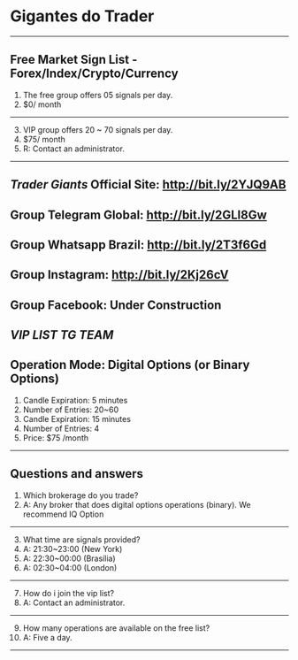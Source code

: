 # Gigantes do Trader
--------------------------------------------------------------------------
Free Market Sign List - Forex/Index/Crypto/Currency
--------------------------------------------------------------------------
1. The free group offers 05 signals per day.
2. $0/ month
--------------------------------------------------------------------------
3. VIP group offers 20 ~ 70 signals per day.
4. $75/ month
5. R: Contact an administrator.
--------------------------------------------------------------------------

*Trader Giants*
Official Site: http://bit.ly/2YJQ9AB
--------------------------------------------------------------------------
Group Telegram Global: http://bit.ly/2GLl8Gw
--------------------------------------------------------------------------
Group Whatsapp Brazil: http://bit.ly/2T3f6Gd
--------------------------------------------------------------------------
Group Instagram: http://bit.ly/2Kj26cV
--------------------------------------------------------------------------
Group Facebook: Under Construction
--------------------------------------------------------------------------


*VIP LIST TG TEAM*
--
Operation Mode: Digital Options (or Binary Options)
--
1. Candle Expiration: 5 minutes
2. Number of Entries: 20~60
3. Candle Expiration: 15 minutes
4. Number of Entries: 4
5. Price: $75 /month
--------------------------------------------------------------------------
Questions and answers
--------------------------------------------------------------------------
1. Which brokerage do you trade?
2. A: Any broker that does digital options operations (binary). We recommend IQ Option
--------------------------------------------------------------------------
3. What time are signals provided?
4. A: 21:30~23:00 (New York)
5. A: 22:30~00:00 (Brasília)
6. A: 02:30~04:00 (London)
--------------------------------------------------------------------------
7. How do i join the vip list?
8. A: Contact an administrator.
--------------------------------------------------------------------------
9. How many operations are available on the free list?
10. A: Five a day.
--------------------------------------------------------------------------
